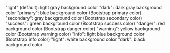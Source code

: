 "light" (default): light gray background color
"dark": dark gray background color
"primary": blue background color (Bootstrap primary color)
"secondary": gray background color (Bootstrap secondary color)
"success": green background color (Bootstrap success color)
"danger": red background color (Bootstrap danger color)
"warning": yellow background color (Bootstrap warning color)
"info": light blue background color (Bootstrap info color)
"light": white background color
"dark": black background color
